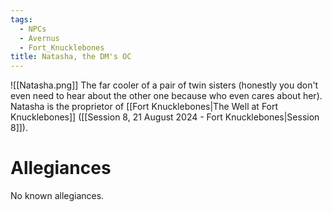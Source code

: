 ```yaml
---
tags:
  - NPCs
  - Avernus
  - Fort_Knucklebones
title: Natasha, the DM's OC
---
```

![[Natasha.png]]
The far cooler of a pair of twin sisters (honestly you don't even need to hear about the other one because who even cares about her). Natasha is the proprietor of [[Fort Knucklebones|The Well at Fort Knucklebones]] ([[Session 8, 21 August 2024 - Fort Knucklebones|Session 8]]).
# Allegiances
No known allegiances.